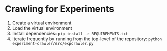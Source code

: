 # Crawling for Experiments

1. Create a virtual environment
2. Load the virtual environment
3. Install dependencies: `pip install -r REQUIREMENTS.txt`
4. Iterate frequently by running from the top-level of the repository: `python experiment-crawler/src/expcrawler.py`